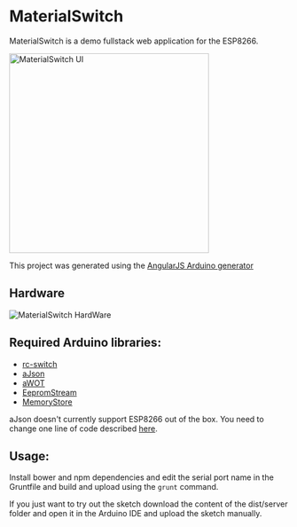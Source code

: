 # MaterialSwitch

MaterialSwitch is a demo fullstack web application for the ESP8266.

<img src="http://www.awot.net/materialswitch/material_switch_ui.gif" alt="MaterialSwitch UI" width="360px">

This project was generated using the [AngularJS Arduino generator](https://github.com/lasselukkari/generator-angular-arduino)

## Hardware
<img src="http://www.awot.net/materialswitch/material_switch_hardware.jpg" alt="MaterialSwitch HardWare">

## Required Arduino libraries:
* [rc-switch](https://github.com/sui77/rc-switch)
* [aJson](https://github.com/interactive-matter/aJson)
* [aWOT](https://github.com/lasselukkari/aWOT)
* [EepromStream](https://github.com/lasselukkari/EepromStream)
* [MemoryStore](https://github.com/lasselukkari/MemoryStore)

aJson doesn't currently support ESP8266 out of the box. You need to change one line of code described [here](https://github.com/interactive-matter/aJson/pull/72/files).

## Usage:
Install bower and npm dependencies and edit the serial port name in the Gruntfile and build and upload using the `grunt` command. 

If you just want to try out the sketch download the content of the dist/server folder and open it in the Arduino IDE and upload the sketch manually.

